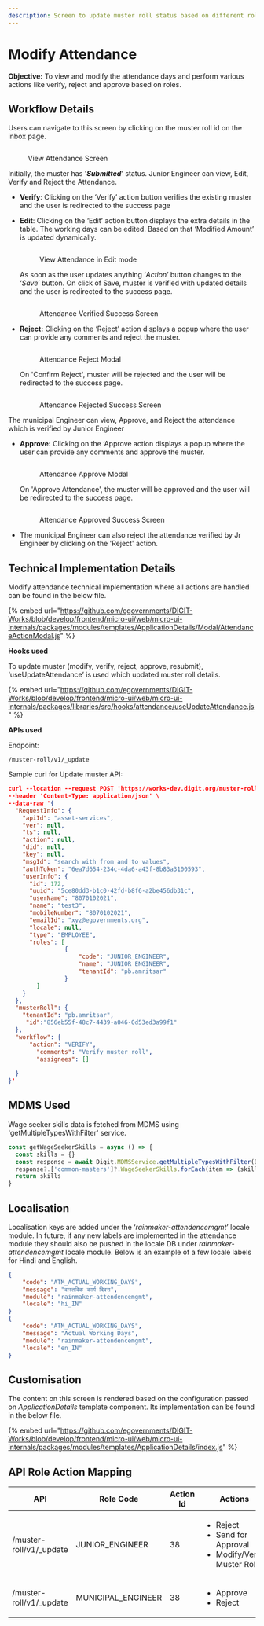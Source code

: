 ```yaml
---
description: Screen to update muster roll status based on different roles
---
```


# Modify Attendance

**Objective:** To view and modify the attendance days and perform various actions like verify, reject and approve based on roles.

## Workflow Details

Users can navigate to this screen by clicking on the muster roll id on the inbox page.&#x20;

<figure><img src="../../../../../../.gitbook/assets/Attendance_View_With_Actions.png" alt=""><figcaption><p>View Attendance Screen</p></figcaption></figure>

Initially, the muster has '_**Submitted**_' status. Junior Engineer can view, Edit, Verify and Reject the Attendance.

* **Verify**: Clicking on the ‘Verify’ action button verifies the existing muster and the user is redirected to the success page
*   **Edit**: Clicking on the ‘Edit’ action button displays the extra details in the table. The working days can be edited. Based on that ‘Modified Amount’ is updated dynamically.



    <figure><img src="../../../../../../.gitbook/assets/Attendance_Edit_mode.png" alt=""><figcaption><p>View Attendance in Edit mode</p></figcaption></figure>

    As soon as the user updates anything ‘_Action_’ button changes to the ‘_Save_’ button. On click of Save, muster is verified with updated details and the user is redirected to the success page. &#x20;

    <figure><img src="../../../../../../.gitbook/assets/Attendance_Verified.png" alt=""><figcaption><p>Attendance Verified Success Screen</p></figcaption></figure>


*   **Reject:** Clicking on the ‘Reject’ action displays a popup where the user can provide any comments and reject the muster.           &#x20;

    <figure><img src="../../../../../../.gitbook/assets/Attendance_Reject.png" alt=""><figcaption><p>Attendance Reject Modal</p></figcaption></figure>

    On 'Confirm Reject', muster will be rejected and the user will be redirected to the success page.

    <figure><img src="../../../../../../.gitbook/assets/Attendance_Rejected.png" alt=""><figcaption><p>Attendance Rejected Success Screen</p></figcaption></figure>



The municipal Engineer can view, Approve, and Reject the attendance which is verified by Junior Engineer

*   **Approve:** Clicking on the ‘Approve action displays a popup where the user can provide any comments and approve the muster.&#x20;

    <figure><img src="../../../../../../.gitbook/assets/Attendance_Approve.png" alt=""><figcaption><p>Attendance Approve Modal</p></figcaption></figure>

    On 'Approve Attendance', the muster will be approved and the user will be redirected to the success page.&#x20;

    <figure><img src="../../../../../../.gitbook/assets/Attendance_Approved.png" alt=""><figcaption><p>Attendance Approved Success Screen</p></figcaption></figure>


* The municipal Engineer can also reject the attendance verified by Jr Engineer by clicking on the 'Reject' action.

## Technical Implementation Details

Modify attendance technical implementation where all actions are handled can be found in the below file.                                                                                                 &#x20;

{% embed url="https://github.com/egovernments/DIGIT-Works/blob/develop/frontend/micro-ui/web/micro-ui-internals/packages/modules/templates/ApplicationDetails/Modal/AttendanceActionModal.js" %}

**Hooks used**

To update muster (modify, verify, reject, approve, resubmit), ‘useUpdateAttendance’ is used which updated muster roll details.&#x20;

{% embed url="https://github.com/egovernments/DIGIT-Works/blob/develop/frontend/micro-ui/web/micro-ui-internals/packages/libraries/src/hooks/attendance/useUpdateAttendance.js" %}

**APIs used**

Endpoint:

```markup
/muster-roll/v1/_update
```

Sample curl for Update muster API:

```json
curl --location --request POST 'https://works-dev.digit.org/muster-roll/v1/_update' \
--header 'Content-Type: application/json' \
--data-raw '{
  "RequestInfo": {
    "apiId": "asset-services",
    "ver": null,
    "ts": null,
    "action": null,
    "did": null,
    "key": null,
    "msgId": "search with from and to values",
    "authToken": "6ea7d654-234c-4da6-a43f-8b83a3100593",
    "userInfo": {
      "id": 172,
      "uuid": "5ce80dd3-b1c0-42fd-b8f6-a2be456db31c",
      "userName": "8070102021",
      "name": "test3",
      "mobileNumber": "8070102021",
      "emailId": "xyz@egovernments.org",
      "locale": null,
      "type": "EMPLOYEE",
      "roles": [
                {
                    "code": "JUNIOR_ENGINEER",
                    "name": "JUNIOR ENGINEER",
                    "tenantId": "pb.amritsar"
                }
        ]
    }
  },
  "musterRoll": {
    "tenantId": "pb.amritsar",
     "id":"856eb55f-48c7-4439-a046-0d53ed3a99f1"
  },
  "workflow": {
      "action": "VERIFY",
        "comments": "Verify muster roll",
        "assignees": []
        
  }
}'
```

## MDMS Used

Wage seeker skills data is fetched from MDMS using 'getMultipleTypesWithFilter' service.

```javascript
const getWageSeekerSkills = async () => {
  const skills = {}
  const response = await Digit.MDMSService.getMultipleTypesWithFilter(Digit.ULBService.getStateId(), "common-masters", [{"name": "WageSeekerSkills"}])
  response?.['common-masters']?.WageSeekerSkills.forEach(item => (skills[item.code] = item))
  return skills
}

```

## Localisation

Localisation keys are added under the ‘_rainmaker-attendencemgmt_’ locale module. In future, if any new labels are implemented in the attendance module they should also be pushed in the locale DB under _rainmaker-attendencemgmt_ locale module. Below is an example of a few locale labels for Hindi and English.

```json
{
    "code": "ATM_ACTUAL_WORKING_DAYS",
    "message": "वास्तविक कार्य दिवस",
    "module": "rainmaker-attendencemgmt",
    "locale": "hi_IN"
}
{
    "code": "ATM_ACTUAL_WORKING_DAYS",
    "message": "Actual Working Days",
    "module": "rainmaker-attendencemgmt",
    "locale": "en_IN"
}

```

## Customisation

The content on this screen is rendered based on the configuration passed on _ApplicationDetails_ template component. Its implementation can be found in the below file.                              &#x20;

{% embed url="https://github.com/egovernments/DIGIT-Works/blob/develop/frontend/micro-ui/web/micro-ui-internals/packages/modules/templates/ApplicationDetails/index.js" %}

## API Role Action Mapping

<table><thead><tr><th width="159">API</th><th width="201">Role Code</th><th width="101" data-type="number">Action Id</th><th width="179">Actions</th></tr></thead><tbody><tr><td>/muster-roll/v1/_update</td><td>JUNIOR_ENGINEER</td><td>38</td><td><ul><li>Reject</li><li>Send for Approval</li><li>Modify/Verify Muster Roll</li></ul></td></tr><tr><td>/muster-roll/v1/_update</td><td>MUNICIPAL_ENGINEER</td><td>38</td><td><ul><li>Approve</li><li>Reject</li></ul></td></tr></tbody></table>
